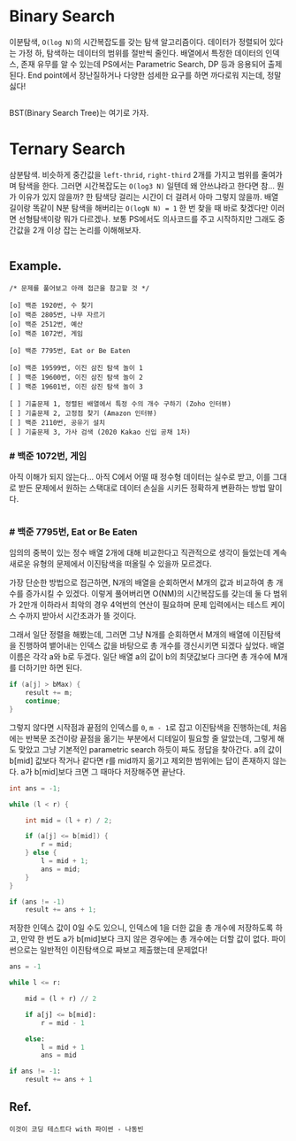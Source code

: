 # Binary Search

이분탐색, `O(log N)`의 시간복잡도를 갖는 탐색 알고리즘이다. 데이터가 정렬되어 있다는 가정 하, 탐색하는 데이터의 범위를 절반씩 줄인다. 배열에서 특정한 데이터의 인덱스, 존재 유무를 알 수 있는데 PS에서는 Parametric Search, DP 등과 응용되어 출제된다. End point에서 장난질하거나 다양한 섬세한 요구를 하면 까다로워 지는데, 정말 싫다!

```cpp

```

BST(Binary Search Tree)는 여기로 가자.

# Ternary Search

삼분탐색. 비슷하게 중간값을 `left-thrid`, `right-third` 2개를 가지고 범위를 줄여가며 탐색을 한다. 그러면 시간복잡도는 `O(log3 N)` 일텐데 왜 안쓰냐라고 한다면 참... 뭔가 이유가 있지 않을까? 한 탐색당 걸리는 시간이 더 걸려서 아마 그렇지 않을까. 배열 길이랑 똑같이 N분 탐색을 해버리는 `O(logN N) = 1` 한 번 찾을 때 바로 찾겠다만 이러면 선형탐색이랑 뭐가 다르겠나. 보통 PS에서도 의사코드를 주고 시작하지만 그래도 중간값을 2개 이상 잡는 논리를 이해해보자.

```cpp

```

## Example.
~~~
/* 문제를 풀어보고 아래 접근을 참고할 것 */

[o] 백준 1920번, 수 찾기
[o] 백준 2805번, 나무 자르기
[o] 백준 2512번, 예산
[o] 백준 1072번, 게임

[o] 백준 7795번, Eat or Be Eaten

[o] 백준 19599번, 이진 삼진 탐색 놀이 1
[ ] 백준 19600번, 이진 삼진 탐색 놀이 2
[ ] 백준 19601번, 이진 삼진 탐색 놀이 3

[ ] 기출문제 1, 정렬된 배열에서 특정 수의 개수 구하기 (Zoho 인터뷰)
[ ] 기출문제 2, 고정점 찾기 (Amazon 인터뷰)
[ ] 백준 2110번, 공유기 설치
[ ] 기출문제 3, 가사 검색 (2020 Kakao 신입 공채 1차)
~~~

### # 백준 1072번, 게임

아직 이해가 되지 않는다... 아직 C에서 어떨 때 정수형 데이터는 실수로 받고,
이를 그대로 받든 문제에서 원하는 스택대로 데이터 손실을 시키든 정확하게 변환하는 방법 말이다.

```cpp

```

### # 백준 7795번, Eat or Be Eaten

임의의 중복이 있는 정수 배열 2개에 대해 비교한다고 직관적으로 생각이 들었는데 계속 새로운 유형의 문제에서 이진탐색을 떠올릴 수 있을까 모르겠다.

가장 단순한 방법으로 접근하면, N개의 배열을 순회하면서 M개의 값과 비교하여 총 개수를 증가시킬 수 있겠다. 이렇게 풀어버리면 O(NM)의 시간복잡도를 갖는데 둘 다 범위가 2만개 이하라서 최악의 경우 4억번의 연산이 필요하며 문제 입력에서는 테스트 케이스 수까지 받아서 시간초과가 뜰 것이다.

그래서 일단 정렬을 해봤는데, 그러면 그냥 N개를 순회하면서 M개의 배열에 이진탐색을 진행하여 뱉어내는 인덱스 값을 바탕으로 총 개수를 갱신시키면 되겠다 싶었다. 배열 이름은 각각 a와 b로 두겠다. 일단 배열 a의 값이 b의 최댓값보다 크다면 총 개수에 M개를 더하기만 하면 된다.

```cpp
if (a[j] > bMax) {
	result += m;
	continue;
}
```

그렇지 않다면 시작점과 끝점의 인덱스를 `0`, `m - 1`로 잡고 이진탐색을 진행하는데, 처음에는 반복문 조건이랑 끝점을 옮기는 부분에서 디테일이 필요할 줄 알았는데, 그렇게 해도 맞았고 그냥 기본적인 parametric search 하듯이 짜도 정답을 찾아간다. a의 값이 b[mid] 값보다 작거나 같다면 r를 mid까지 옮기고 제외한 범위에는 답이 존재하지 않는다. a가 b[mid]보다 크면 그 때마다 저장해주면 끝난다.

```cpp
int ans = -1;

while (l < r) {

	int mid = (l + r) / 2;

	if (a[j] <= b[mid]) {
		r = mid;
	} else {
		l = mid + 1;
		ans = mid;
	}
}

if (ans != -1)
	result += ans + 1;
```

저장한 인덱스 값이 0일 수도 있으니, 인덱스에 1을 더한 값을 총 개수에 저장하도록 하고, 만약 한 번도 a가 b[mid]보다 크지 않은 경우에는 총 개수에는 더할 값이 없다. 파이썬으로는 일반적인 이진탐색으로 짜보고 제출했는데 문제없다!

```python
ans = -1

while l <= r:

	mid = (l + r) // 2

	if a[j] <= b[mid]:
		r = mid - 1

	else:
		l = mid + 1
		ans = mid

if ans != -1:
	result += ans + 1
```

## Ref.
~~~
이것이 코딩 테스트다 with 파이썬 - 나동빈
~~~
